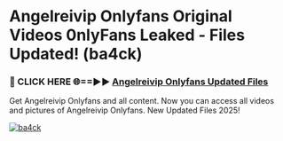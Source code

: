 # Angelreivip Onlyfans Original Videos 0nlyFans Leaked - Files Updated! (ba4ck)

<h3>🔴 CLICK HERE 🌐==►► <a href="https://tinyurl.com/ehrbuxhb" rel="nofollow">Angelreivip Onlyfans Updated Files</a></h3>

Get Angelreivip Onlyfans and all content. Now you can access all videos and pictures of Angelreivip Onlyfans. New Updated Files 2025!

[![ba4ck](https://i.imgur.com/lVYEuWS.gif)](https://tinyurl.com/ehrbuxhb)
